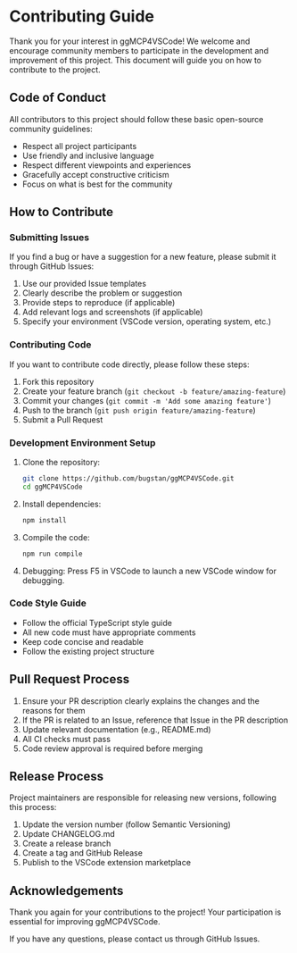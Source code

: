 # Contributing Guide

Thank you for your interest in ggMCP4VSCode! We welcome and encourage community members to participate in the development and improvement of this project. This document will guide you on how to contribute to the project.

## Code of Conduct

All contributors to this project should follow these basic open-source community guidelines:
- Respect all project participants
- Use friendly and inclusive language
- Respect different viewpoints and experiences
- Gracefully accept constructive criticism
- Focus on what is best for the community

## How to Contribute

### Submitting Issues

If you find a bug or have a suggestion for a new feature, please submit it through GitHub Issues:

1. Use our provided Issue templates
2. Clearly describe the problem or suggestion
3. Provide steps to reproduce (if applicable)
4. Add relevant logs and screenshots (if applicable)
5. Specify your environment (VSCode version, operating system, etc.)

### Contributing Code

If you want to contribute code directly, please follow these steps:

1. Fork this repository
2. Create your feature branch (`git checkout -b feature/amazing-feature`)
3. Commit your changes (`git commit -m 'Add some amazing feature'`)
4. Push to the branch (`git push origin feature/amazing-feature`)
5. Submit a Pull Request

### Development Environment Setup

1. Clone the repository:
   ```bash
   git clone https://github.com/bugstan/ggMCP4VSCode.git
   cd ggMCP4VSCode
   ```

2. Install dependencies:
   ```bash
   npm install
   ```

3. Compile the code:
   ```bash
   npm run compile
   ```

4. Debugging:
   Press F5 in VSCode to launch a new VSCode window for debugging.

### Code Style Guide

- Follow the official TypeScript style guide
- All new code must have appropriate comments
- Keep code concise and readable
- Follow the existing project structure

## Pull Request Process

1. Ensure your PR description clearly explains the changes and the reasons for them
2. If the PR is related to an Issue, reference that Issue in the PR description
3. Update relevant documentation (e.g., README.md)
4. All CI checks must pass
5. Code review approval is required before merging

## Release Process

Project maintainers are responsible for releasing new versions, following this process:

1. Update the version number (follow Semantic Versioning)
2. Update CHANGELOG.md
3. Create a release branch
4. Create a tag and GitHub Release
5. Publish to the VSCode extension marketplace

## Acknowledgements

Thank you again for your contributions to the project! Your participation is essential for improving ggMCP4VSCode.

If you have any questions, please contact us through GitHub Issues.
